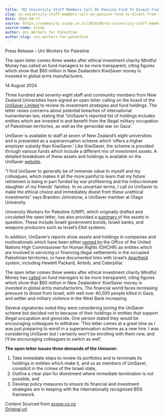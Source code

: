 ```yaml
---
title: "NZ University Staff Members Call On Pension Fund To Divest From Israel"
slug: nz-university-staff-members-call-on-pension-fund-to-divest-from-israel
date: 2024-08-17
source: https://community.scoop.co.nz/2024/08/nz-university-staff-members-call-on-pension-fund-to-divest-from-israel/
source-name: Scoop
author: Uni Workers for Palestine
author-slug: uni-workers-for-palestine
---
```

<p>Press Release – Uni Workers for Palestine</p>

<p>The open letter comes three weeks after ethical investment charity Mindful Money has called on fund managers to be more transparent, citing figures which show that $60 million in New Zealanders KiwiSaver money is invested in global arms manufacturers.<span id="more-177364"></span><p><p class="block">14 August 2024</p>

<p>Three hundred and seventy-eight staff and community members from New Zealand Universities have signed an open letter calling on the board of the <a target="_blank" rel="noopener noreferrer" href="https://www.unisaver.co.nz/">UniSaver Limited</a> to review its investment strategies and fund holdings. The letter raises concerns about potential breaches of international humanitarian law, stating that ‘UniSaver’s reported list of holdings includes entities which are invested in and benefit from the illegal military occupation of Palestinian territories, as well as the genocidal war on Gaza’.</p>

<p>UniSaver is available to staff at seven of New Zealand’s eight universities and is presented as a superannuation scheme which ‘offers a higher employer subsidy than KiwiSaver.’ Like KiwiSaver, the scheme is provided through various funds which include a different mix of investment assets. A detailed breakdown of these assets and holdings is available on the UniSaver <a target="_blank" rel="noopener noreferrer" href="https://www.unisaver.co.nz/investments/investment-options/">website</a>.</p>

<p>“I find UniSaver to generally be of immense value to myself and my colleagues, which makes it all the more painful to learn that my future retirement is being in part funded by war profiteering and the indiscriminate slaughter of my friends’ families. In no uncertain terms, I call on UniSaver to make the ethical choice and immediately divest from these unethical investments” says Brandon Johnstone, a UniSaver member at Otago University.</p>

<p>University Workers for Palestine (UWP), which originally drafted and circulated the open letter, has also provided a <a target="_blank" rel="noopener noreferrer" href="https://linktr.ee/uw4p">summary </a>of the assets in question. These include Israeli government bonds, Israeli banks, and weapons producers such as Israel’s Elbit systems.</p>

<p>In addition, UniSaver’s reports show assets and holdings in companies and multinationals which have been either <a target="_blank" rel="noopener noreferrer" href="https://www.ohchr.org/en/press-briefing-notes/2023/06/update-database-business-enterprises-relation-occupied-palestinian">named </a>by the Office of the United Nations High Commissioner for Human Rights (OHCHR) as entities which are involved in servicing or financing illegal settlements in the occupied Palestinian territories, or have documented links with Israel’s <a target="_blank" rel="noopener noreferrer" href="https://www.ohchr.org/en/press-releases/2022/03/israels-55-year-occupation-palestinian-territory-apartheid-un-human-rights">Apartheid</a> system, including Hewlett Packard, Airbnb, and Caterpillar.</p>

<p>The open letter comes three weeks after ethical investment charity Mindful Money has <a target="_blank" rel="noopener noreferrer" href="https://www.rnz.co.nz/news/business/522741/60m-of-nzers-money-invested-in-weapons-used-in-gaza">called</a> on fund managers to be more transparent, citing figures which show that $60 million in New Zealanders’ KiwiSaver money is invested in global arms manufacturers. The financial world faces increasing pressure to divest from Israel, with well over 40,000 people killed in Gaza, and settler and military violence in the West Bank increasing.</p>

<p>Several signatories noted they were considering joining the UniSaver scheme but decided not to because of their holdings in entities that support illegal occupation and genocide. One person stated they would be encouraging colleagues to withdraw: ‘This letter comes at a great time as I was just preparing to enroll in a superannuation scheme as a new hire. I was considering UniSaver but I certainly won’t be enrolling with them now, and I’ll be encouraging colleagues to switch as well’.</p>

<p><strong>The open letter issues three demands of the Unisaver:</strong></p>
<ol>
<li>Take immediate steps to review its portfolios and to terminate its holdings in entities which make it, and us as members of UniSaver, complicit in the crimes of the Israeli state,</li>
<li>Outline a clear plan for divestment where immediate termination is not possible, and</li>
<li>Develop policy measures to ensure its financial and investment strategies are in keeping with the internationally recognised BDS framework.</li>
</ol>
<p>Content Sourced from <a href="http://www.scoop.co.nz/">scoop.co.nz</a><br>
<a href="http://www.scoop.co.nz/stories/ED202408/S00037.htm">Original url</a></p>